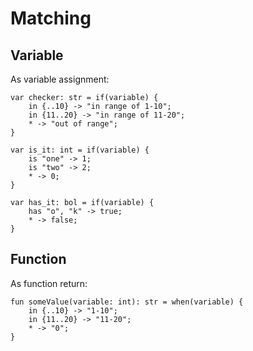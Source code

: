 # Matching

## Variable
As variable assignment:
```
var checker: str = if(variable) { 
    in {..10} -> "in range of 1-10"; 
    in {11..20} -> "in range of 11-20";
    * -> "out of range";
}

var is_it: int = if(variable) { 
    is "one" -> 1; 
    is "two" -> 2; 
    * -> 0;
}

var has_it: bol = if(variable) { 
    has "o", "k" -> true; 
    * -> false;
}
```


## Function
As function return:
```
fun someValue(variable: int): str = when(variable) { 
    in {..10} -> "1-10"; 
    in {11..20} -> "11-20"; 
    * -> "0";
}
```
